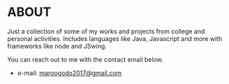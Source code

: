 # ABOUT
Just a collection of some of my works and projects from college and personal activities. Includes languages like Java, Javascript and more 
with frameworks like node and JSwing.

You can reach out to me with the contact email below.

- e-mail: maroogodo2017@gmail.com

